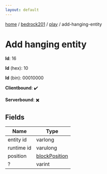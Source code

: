 ```yaml
---
layout: default
---
```


[home](/)  /  [bedrock201](/protocol/bedrock201)  /  [play](/protocol/bedrock201/play)  /  add-hanging-entity

# Add hanging entity

**Id**: 16

**Id** (hex): 10

**Id** (bin): 00010000

**Clientbound**: ✔️

**Serverbound**: ✖️

## Fields

Name | Type
---|---
entity id | varlong
runtime id | varulong
position | [blockPosition](/protocol/bedrock201/types/block-position)
? | varint

